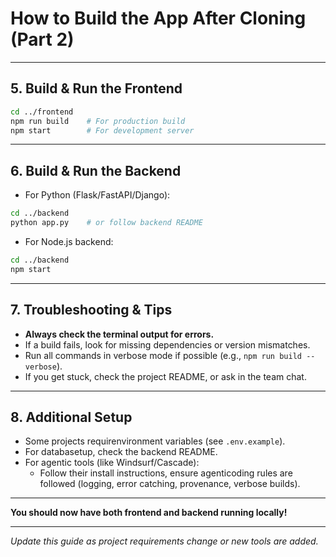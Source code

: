 # How to Build the App After Cloning (Part 2)

---

## 5. Build & Run the Frontend
```sh
cd ../frontend
npm run build    # For production build
npm start        # For development server
```

---

## 6. Build & Run the Backend
- For Python (Flask/FastAPI/Django):
```sh
cd ../backend
python app.py    # or follow backend README
```
- For Node.js backend:
```sh
cd ../backend
npm start
```

---

## 7. Troubleshooting & Tips
- **Always check the terminal output for errors.**
- If a build fails, look for missing dependencies or version mismatches.
- Run all commands in verbose mode if possible (e.g., `npm run build --verbose`).
- If you get stuck, check the project README, or ask in the team chat.

---

## 8. Additional Setup
- Some projects requirenvironment variables (see `.env.example`).
- For databasetup, check the backend README.
- For agentic tools (like Windsurf/Cascade):
  - Follow their install instructions, ensure agenticoding rules are followed (logging, error catching, provenance, verbose builds).

---

**You should now have both frontend and backend running locally!**

---

*Update this guide as project requirements change or new tools are added.*
